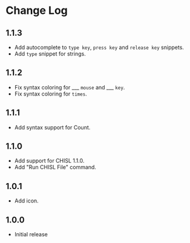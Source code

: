 # Change Log

## 1.1.3

- Add autocomplete to `type key`, `press key` and `release key` snippets.
- Add `type` snippet for strings.

## 1.1.2

- Fix syntax coloring for \_\_\_ `mouse` and \_\_\_ `key`.
- Fix syntax coloring for `times`.

## 1.1.1

- Add syntax support for Count.

## 1.1.0

- Add support for CHISL 1.1.0.
- Add "Run CHISL File" command.

## 1.0.1

- Add icon.

## 1.0.0

- Initial release